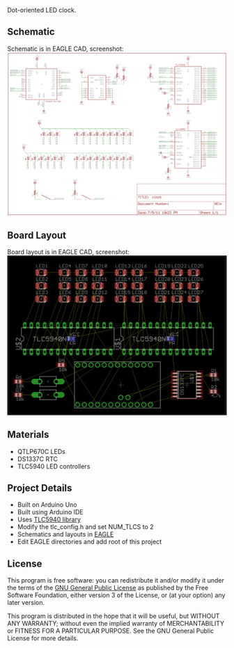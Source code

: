 Dot-oriented LED clock.

## Schematic
Schematic is in EAGLE CAD, screenshot:
![Schematic screen-shot](schematic.png)

## Board Layout
Board layout is in EAGLE CAD, screenshot:
![Layout screen-shot](layout.png)

## Materials
* QTLP670C LEDs
* DS1337C RTC
* TLC5940 LED controllers

## Project Details
* Built on Arduino Uno
* Built using Arduino IDE
* Uses [TLC5940 library](http://code.google.com/p/tlc5940arduino)
 * Modify the tlc_config.h and set NUM_TLCS to 2
* Schematics and layouts in [EAGLE](http://www.cadsoft.de)
 * Edit EAGLE directories and add root of this project

## License

This program is free software: you can redistribute it and/or modify
it under the terms of the [GNU General Public License](http://www.gnu.org/licenses) as published by
the Free Software Foundation, either version 3 of the License, or
(at your option) any later version.

This program is distributed in the hope that it will be useful,
but WITHOUT ANY WARRANTY; without even the implied warranty of
MERCHANTABILITY or FITNESS FOR A PARTICULAR PURPOSE.  See the
GNU General Public License for more details.
